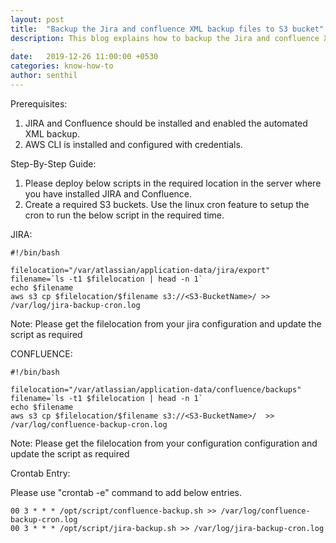 ```yaml
---
layout: post
title:  "Backup the Jira and confluence XML backup files to S3 bucket"
description: This blog explains how to backup the Jira and confluence XML backup files to S3 bucket
. 
date:   2019-12-26 11:00:00 +0530
categories: know-how-to
author: senthil
---
```


Prerequisites:
1. JIRA and Confluence should be installed and enabled the automated XML backup.
2. AWS CLI is installed and configured with credentials.

Step-By-Step Guide:

1. Please deploy below scripts in the required location in the server where you have installed JIRA and Confluence.
2. Create a required S3 buckets.
Use the linux cron feature to setup the cron to run the below script in the required time.

JIRA:
```
#!/bin/bash

filelocation="/var/atlassian/application-data/jira/export"
filename=`ls -t1 $filelocation | head -n 1`
echo $filename
aws s3 cp $filelocation/$filename s3://<S3-BucketName>/ >> /var/log/jira-backup-cron.log
```

Note: Please get the filelocation from your jira configuration and update the script as required

CONFLUENCE:
```
#!/bin/bash

filelocation="/var/atlassian/application-data/confluence/backups"
filename=`ls -t1 $filelocation | head -n 1`
echo $filename
aws s3 cp $filelocation/$filename s3://<S3-BucketName>/  >> /var/log/confluence-backup-cron.log
```

Note: Please get the filelocation from your configuration configuration and update the script as required

Crontab Entry:

Please use "crontab -e" command to add below entries. 

```
00 3 * * * /opt/script/confluence-backup.sh >> /var/log/confluence-backup-cron.log
00 3 * * * /opt/script/jira-backup.sh >> /var/log/jira-backup-cron.log
```
